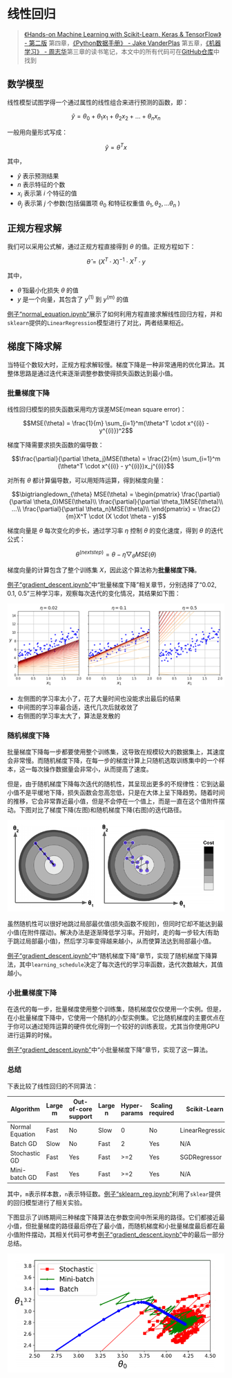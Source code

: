 # 线性回归

> [《Hands-on Machine Learning with Scikit-Learn, Keras & TensorFlow》 - 第二版](https://1drv.ms/b/s!AkcJSyT7tq80gQMC23h9BYE9cIKW?e=4IPacy) 第四章，[《Python数据手册》 - Jake VanderPlas](https://1drv.ms/b/s!AkcJSyT7tq80gQBIJPqCGBXnxliQ?e=oCjr4e) 第五章，[《机器学习》 - 周志华](https://1drv.ms/b/s!AkcJSyT7tq80gQHa_bUybXe9tjCV?e=shgZXm)第三章的读书笔记，本文中的所有代码可在[GitHub仓库](https://github.com/LittleBee1024/learning_book/tree/main/docs/booknotes/ml/linear_reg/code)中找到

## 数学模型

线性模型试图学得一个通过属性的线性组合来进行预测的函数，即：

$$\hat{y} = \theta_0 + \theta_1x_1 + \theta_2x_2+...+\theta_nx_n$$

一般用向量形式写成：

$$\hat{y} = \theta^Tx$$

其中，

* $\hat{y}$ 表示预测结果
* $n$ 表示特征的个数
* $x_i$ 表示第 $i$ 个特征的值
* $\theta_j$ 表示第 $j$ 个参数(包括偏置项 $\theta_0$ 和特征权重值 $\theta_1, \theta_2, ...\theta_n$ )

## 正规方程求解

我们可以采用公式解，通过正规方程直接得到 $\theta$ 的值。正规方程如下：

$$\hat{\theta} = (X^T \cdot X)^{-1} \cdot X^T \cdot y$$

其中，

* $\hat{\theta}$ 指最小化损失 $\theta$ 的值
* $y$ 是一个向量，其包含了 $y^{(1)}$ 到 $y^{(m)}$ 的值

[例子“normal_equation.ipynb”](https://github.com/LittleBee1024/learning_book/blob/main/docs/booknotes/ml/linear_reg/code/normal_equation.ipynb)展示了如何利用方程直接求解线性回归方程，并和`sklearn`提供的`LinearRegression`模型进行了对比，两者结果相近。

## 梯度下降求解

当特征个数较大时，正规方程求解较慢。梯度下降是一种非常通用的优化算法。其整体思路是通过迭代来逐渐调整参数使得损失函数达到最小值。

### 批量梯度下降

线性回归模型的损失函数采用均方误差MSE(mean square error)：

$$MSE(\theta) = \frac{1}{m} \sum_{i=1}^m(\theta^T \cdot x^{(i)} - y^{(i)})^2$$

梯度下降需要求损失函数的偏导数：

$$\frac{\partial}{\partial \theta_j}MSE(\theta) = \frac{2}{m}  \sum_{i=1}^m (\theta^T \cdot x^{(i)} - y^{(i)})x_j^{(i)}$$

对所有 $\theta$ 都计算偏导数，可以用矩阵运算，得到梯度向量：

$$\bigtriangledown_{\theta} MSE(\theta) = \begin{pmatrix}
\frac{\partial}{\partial \theta_0}MSE(\theta)\\ 
\frac{\partial}{\partial \theta_1}MSE(\theta)\\ 
...\\ 
\frac{\partial}{\partial \theta_n}MSE(\theta)\\ 
\end{pmatrix} = \frac{2}{m}X^T \cdot (X \cdot \theta - y)$$

梯度向量是 $\theta$ 每次变化的步长，通过学习率 $\eta$ 控制 $\theta$ 的变化速度，得到 $\theta$ 的迭代公式：

$$ \theta^{(next step)} = \theta - \eta \bigtriangledown_{\theta} MSE(\theta)$$

梯度向量的计算包含了整个训练集 $X$，因此这个算法称为**批量梯度下降**。

[例子“gradient_descent.ipynb”](https://github.com/LittleBee1024/learning_book/blob/main/docs/booknotes/ml/linear_reg/code/gradient_descent.ipynb)中“批量梯度下降”相关章节，分别选择了“0.02, 0.1, 0.5”三种学习率，观察每次迭代的变化情况，其结果如下图：

![](./images/batch_gd.png)

* 左侧图的学习率太小了，花了大量时间也没能求出最后的结果
* 中间图的学习率最合适，迭代几次后就收敛了
* 右侧图的学习率太大了，算法是发散的

### 随机梯度下降

批量梯度下降每一步都要使用整个训练集，这导致在规模较大的数据集上，其速度会非常慢。而随机梯度下降，在每一步的梯度计算上只随机选取训练集中的一个样本，这一每次操作数据量会非常小，从而提高了速度。

但是，由于随机梯度下降每次迭代的随机性，其呈现出更多的不规律性：它到达最小值不是平缓地下降，损失函数会忽高忽低，只是在大体上呈下降趋势。随着时间的推移，它会非常靠近最小值，但是不会停在一个值上，而是一直在这个值附件摆动。下图对比了梯度下降(左图)和随机梯度下降(右图)的迭代路径。

![](./images/reg_cost.png)

虽然随机性可以很好地跳过局部最优值(损失函数不规则)，但同时它却不能达到最小值(在附件摆动)。解决办法是逐渐降低学习率。开始时，走的每一步较大(有助于跳过局部最小值)，然后学习率变得越来越小，从而使算法达到局部最小值。

[例子“gradient_descent.ipynb”](https://github.com/LittleBee1024/learning_book/blob/main/docs/booknotes/ml/linear_reg/code/gradient_descent.ipynb)中“随机梯度下降”章节，实现了随机梯度下降算法，其中`learning_schedule`决定了每次迭代的学习率函数，迭代次数越大，其值越小。

### 小批量梯度下降

在迭代的每一步，批量梯度使用整个训练集，随机梯度仅仅使用一个实例。但是，在小批量梯度下降中，它使用一个随机的小型实例集。它比随机梯度的主要优点在于你可以通过矩阵运算的硬件优化得到一个较好的训练表现，尤其当你使用GPU进行运算的时候。

[例子“gradient_descent.ipynb”](https://github.com/LittleBee1024/learning_book/blob/main/docs/booknotes/ml/linear_reg/code/gradient_descent.ipynb)中“小批量梯度下降”章节，实现了这一算法。

### 总结

下表比较了线性回归的不同算法：

| Algorithm | Large m | Out-of-core support | Large n | Hyper-params | Scaling required | Scikit-Learn |
| --- | --- | --- | --- | --- | --- | --- |
| Normal Equation | Fast | No  | Slow | 0   | No  | LinearRegression |
| Batch GD        | Slow | No  | Fast | 2   | Yes | N/A              |
| Stochastic GD   | Fast | Yes | Fast | >=2 | Yes | SGDRegressor     |
| Mini-batch GD   | Fast | Yes | Fast | >=2 | Yes | N/A              |

其中，`m`表示样本数，`n`表示特征数。[例子“sklearn_reg.ipynb”](https://github.com/LittleBee1024/learning_book/blob/main/docs/booknotes/ml/linear_reg/code/sklearn_reg.ipynb)利用了`sklear`提供的回归模型进行了相关实验。

下图显示了训练期间三种梯度下降算法在参数空间中所采用的路径。它们都接近最小值，但批量梯度的路径最后停在了最小值，而随机梯度和小批量梯度最后都在最小值附件摆动，其相关代码可参考[例子“gradient_descent.ipynb”](https://github.com/LittleBee1024/learning_book/blob/main/docs/booknotes/ml/linear_reg/code/gradient_descent.ipynb)中的最后一部分总结。

![](./images/reg_vs.png)
